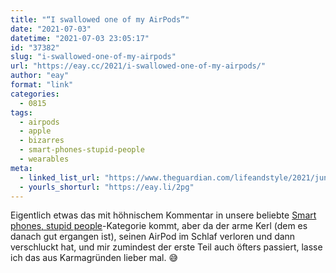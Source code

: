 ```yaml
---
title: "“I swallowed one of my AirPods”"
date: "2021-07-03"
datetime: "2021-07-03 23:05:17"
id: "37382"
slug: "i-swallowed-one-of-my-airpods"
url: "https://eay.cc/2021/i-swallowed-one-of-my-airpods/"
author: "eay"
format: "link"
categories:
  - 0815
tags:
  - airpods
  - apple
  - bizarres
  - smart-phones-stupid-people
  - wearables
meta:
  - linked_list_url: "https://www.theguardian.com/lifeandstyle/2021/jun/18/experience-i-swallowed-one-of-my-airpods"
  - yourls_shorturl: "https://eay.li/2pg"
---
```


Eigentlich etwas das mit höhnischem Kommentar in unsere beliebte [Smart phones, stupid people](https://eay.cc/tag/smart-phones-stupid-people/)\-Kategorie kommt, aber da der arme Kerl (dem es danach gut ergangen ist), seinen AirPod im Schlaf verloren und dann verschluckt hat, und mir zumindest der erste Teil auch öfters passiert, lasse ich das aus Karmagründen lieber mal. 😅
